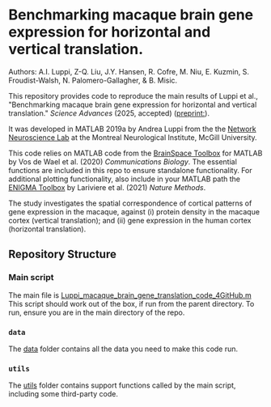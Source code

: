 #  Benchmarking macaque brain gene expression for horizontal and vertical translation.
Authors: A.I. Luppi, Z-Q. Liu,  J.Y. Hansen,  R. Cofre,  M. Niu, E. Kuzmin,  S. Froudist-Walsh, N. Palomero-Gallagher, & B. Misic.

This repository provides code to reproduce the main results of Luppi et al., "Benchmarking macaque brain gene expression for horizontal and vertical translation." _Science Advances_ (2025, accepted) ([preprint:](https://doi.org/10.1101/2024.08.18.608440)).

It was developed in MATLAB 2019a by Andrea Luppi from the the [Network Neuroscience Lab](netneurolab.github.io/) at the Montreal Neurological Institute, McGill University.

This code relies on MATLAB code from the [BrainSpace Toolbox](https://brainspace.readthedocs.io/en/latest/) for MATLAB by Vos de Wael et al. (2020) _Communications Biology_. The essential functions are included in this repo to ensure standalone functionality.
For additional plotting functionality, also include in your MATLAB path the [ENIGMA Toolbox](https://github.com/MICA-MNI/ENIGMA.git) by Lariviere et al. (2021) _Nature Methods_.

The study investigates the spatial correspondence of cortical patterns of gene expression in the macaque, against (i) protein density in the macaque cortex (vertical translation); and (ii) gene expression in the human cortex (horizontal translation).

## Repository Structure
### Main script
The main file is [Luppi_macaque_brain_gene_translation_code_4GitHub.m](Luppi_macaque_brain_gene_translation_code_4GitHub.m)
This script should work out of the box, if run from the parent directory. 
To run, ensure you are in the main directory of the repo.

### `data`
The [data](data/) folder contains all the data you need to make this code run. 

### `utils`
The [utils](utils/) folder contains support functions called by the main script, including some third-party code.
